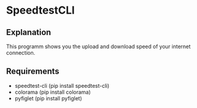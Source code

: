 # SpeedtestCLI

## Explanation
This programm shows you the upload and download speed of your internet connection.

## Requirements
- speedtest-cli (pip install speedtest-cli)
- colorama (pip install colorama)
- pyfiglet (pip install pyfiglet)
